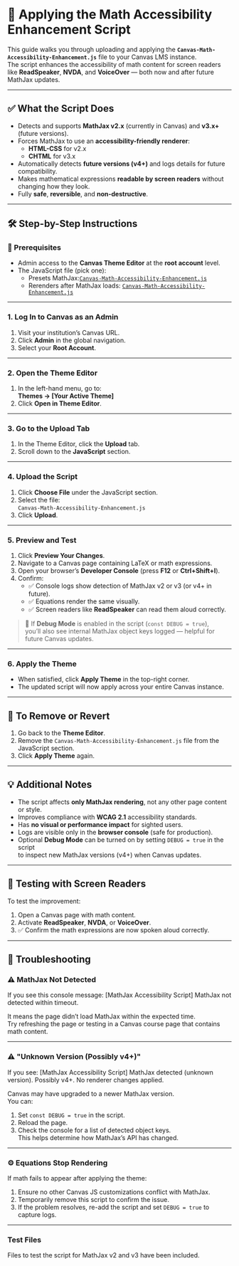 # 📘 Applying the Math Accessibility Enhancement Script

This guide walks you through uploading and applying the **`Canvas-Math-Accessibility-Enhancement.js`** file to your Canvas LMS instance.  
The script enhances the accessibility of math content for screen readers like **ReadSpeaker**, **NVDA**, and **VoiceOver** — both now and after future MathJax updates.

---

## ✅ What the Script Does

- Detects and supports **MathJax v2.x** (currently in Canvas) and **v3.x+** (future versions).  
- Forces MathJax to use an **accessibility-friendly renderer**:
  - **HTML-CSS** for v2.x  
  - **CHTML** for v3.x  
- Automatically detects **future versions (v4+)** and logs details for future compatibility.  
- Makes mathematical expressions **readable by screen readers** without changing how they look.  
- Fully **safe**, **reversible**, and **non-destructive**.

---

## 🛠️ Step-by-Step Instructions

### 🔐 Prerequisites

- Admin access to the **Canvas Theme Editor** at the **root account** level.  
- The JavaScript file (pick one):
  + Presets MathJax:[`Canvas-Math-Accessibility-Enhancement.js`](mathjax-accessibility.js)
  + Rerenders after MathJax loads: [`Canvas-Math-Accessibility-Enhancement.js`](Canvas-Math-Accessibility-Enhancement.js)

---

### 1. Log In to Canvas as an Admin

1. Visit your institution’s Canvas URL.  
2. Click **Admin** in the global navigation.  
3. Select your **Root Account**.

---

### 2. Open the Theme Editor

1. In the left-hand menu, go to:  
   **Themes → [Your Active Theme]**  
2. Click **Open in Theme Editor**.

---

### 3. Go to the Upload Tab

1. In the Theme Editor, click the **Upload** tab.  
2. Scroll down to the **JavaScript** section.

---

### 4. Upload the Script

1. Click **Choose File** under the JavaScript section.  
2. Select the file:  
   `Canvas-Math-Accessibility-Enhancement.js`  
3. Click **Upload**.

---

### 5. Preview and Test

1. Click **Preview Your Changes**.  
2. Navigate to a Canvas page containing LaTeX or math expressions.  
3. Open your browser’s **Developer Console** (press **F12** or **Ctrl+Shift+I**).  
4. Confirm:
   - ✅ Console logs show detection of MathJax v2 or v3 (or v4+ in future).  
   - ✅ Equations render the same visually.  
   - ✅ Screen readers like **ReadSpeaker** can read them aloud correctly.

> 🧩 If **Debug Mode** is enabled in the script (`const DEBUG = true`),  
> you’ll also see internal MathJax object keys logged — helpful for future Canvas updates.

---

### 6. Apply the Theme

- When satisfied, click **Apply Theme** in the top-right corner.  
- The updated script will now apply across your entire Canvas instance.

---

## 🔁 To Remove or Revert

1. Go back to the **Theme Editor**.  
2. Remove the `Canvas-Math-Accessibility-Enhancement.js` file from the JavaScript section.  
3. Click **Apply Theme** again.

---

## 💡 Additional Notes

- The script affects **only MathJax rendering**, not any other page content or style.  
- Improves compliance with **WCAG 2.1** accessibility standards.  
- Has **no visual or performance impact** for sighted users.  
- Logs are visible only in the **browser console** (safe for production).  
- Optional **Debug Mode** can be turned on by setting `DEBUG = true` in the script  
  to inspect new MathJax versions (v4+) when Canvas updates.

---

## 🧪 Testing with Screen Readers

To test the improvement:

1. Open a Canvas page with math content.  
2. Activate **ReadSpeaker**, **NVDA**, or **VoiceOver**.  
3. ✅ Confirm the math expressions are now spoken aloud correctly.

---

## 🧰 Troubleshooting

### ⚠️ MathJax Not Detected
If you see this console message:
[MathJax Accessibility Script] MathJax not detected within timeout.

It means the page didn’t load MathJax within the expected time.  
Try refreshing the page or testing in a Canvas course page that contains math content.

---

### ⚠️ "Unknown Version (Possibly v4+)"
If you see:
[MathJax Accessibility Script] MathJax detected (unknown version). Possibly v4+. No renderer changes applied.

Canvas may have upgraded to a newer MathJax version.  
You can:
1. Set `const DEBUG = true` in the script.
2. Reload the page.
3. Check the console for a list of detected object keys.  
   This helps determine how MathJax’s API has changed.

---

### ⚙️ Equations Stop Rendering
If math fails to appear after applying the theme:
1. Ensure no other Canvas JS customizations conflict with MathJax.  
2. Temporarily remove this script to confirm the issue.  
3. If the problem resolves, re-add the script and set `DEBUG = true` to capture logs.

---

### Test Files
Files to test the script for MathJax v2 and v3 have been included.
